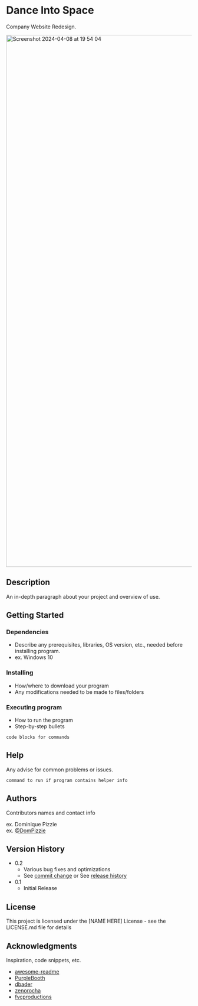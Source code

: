 # Dance Into Space 

Company Website Redesign. 

<img width="1440" alt="Screenshot 2024-04-08 at 19 54 04" src="https://github.com/danceintospace/dis-website/assets/15178823/e896c7c2-2311-4ed5-ac28-f61d9a9565cf">

## Description

An in-depth paragraph about your project and overview of use.

## Getting Started

### Dependencies

* Describe any prerequisites, libraries, OS version, etc., needed before installing program.
* ex. Windows 10

### Installing

* How/where to download your program
* Any modifications needed to be made to files/folders

### Executing program

* How to run the program
* Step-by-step bullets
```
code blocks for commands
```

## Help

Any advise for common problems or issues.
```
command to run if program contains helper info
```

## Authors

Contributors names and contact info

ex. Dominique Pizzie  
ex. [@DomPizzie](https://twitter.com/dompizzie)

## Version History

* 0.2
    * Various bug fixes and optimizations
    * See [commit change]() or See [release history]()
* 0.1
    * Initial Release

## License

This project is licensed under the [NAME HERE] License - see the LICENSE.md file for details

## Acknowledgments

Inspiration, code snippets, etc.
* [awesome-readme]()
* [PurpleBooth]()
* [dbader]()
* [zenorocha]()
* [fvcproductions]()


